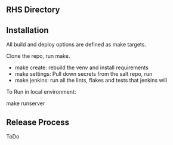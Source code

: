 RHS Directory
----------------------------------------------------

## Installation
All build and deploy options are defined as make targets.

Clone the repo, run make.

* make create: rebuild the venv and install requirements
* make settings: Pull down secrets from the salt repo, run 
* make jenkins: run all the lints, flakes and tests that jenkins will

To Run in local environment:

make runserver

## Release Process

ToDo
